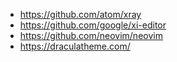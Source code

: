 - https://github.com/atom/xray
- https://github.com/google/xi-editor
- https://github.com/neovim/neovim
- https://draculatheme.com/
